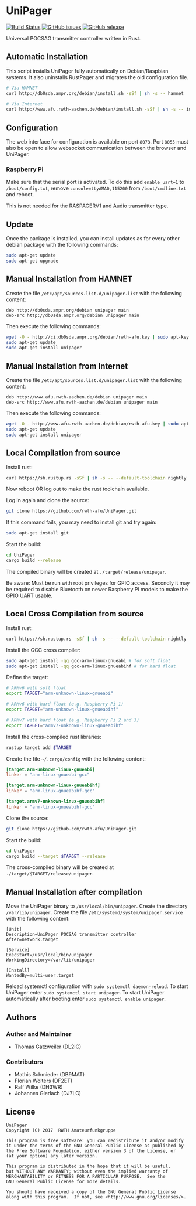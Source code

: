 # UniPager

[![Build Status](https://img.shields.io/travis/rwth-afu/UniPager.svg?style=flat)](https://travis-ci.org/rwth-afu/UniPager)
[![GitHub issues](https://img.shields.io/github/issues/rwth-afu/UniPager.svg?style=flat)](https://github.com/rwth-afu/UniPager/issues)
[![GitHub release](https://img.shields.io/github/release/rwth-afu/UniPager.svg?style=flat)](https://github.com/rwth-afu/UniPager/releases)

Universal POCSAG transmitter controller written in Rust.

## Automatic Installation

This script installs UniPager fully automatically on Debian/Raspbian systems.
It also uninstalls RustPager and migrates the old configuration file.

```bash
# Via HAMNET
curl http://db0sda.ampr.org/debian/install.sh -sSf | sh -s -- hamnet

# Via Internet
curl http://www.afu.rwth-aachen.de/debian/install.sh -sSf | sh -s -- internet
```

## Configuration

The web interface for configuration is available on port `8073`. Port `8055`
must also be open to allow websocket communication between the browser and
UniPager.

### Raspberry Pi
Make sure that the serial port is activated. To do this add `enable_uart=1` to
`/boot/config.txt`, remove `console=ttyAMA0,115200` from `/boot/cmdline.txt` and
reboot.

This is not needed for the RASPAGERV1 and Audio transmitter type.

## Update
Once the package is installed, you can install updates as for every other debian package with the following commands:
```bash
sudo apt-get update
sudo apt-get upgrade
```

## Manual Installation from HAMNET

Create the file `/etc/apt/sources.list.d/unipager.list` with the following content:

```
deb http://db0sda.ampr.org/debian unipager main
deb-src http://db0sda.ampr.org/debian unipager main
```

Then execute the following commands:

```bash
wget -O - http://ci.db0sda.ampr.org/debian/rwth-afu.key | sudo apt-key add -
sudo apt-get update
sudo apt-get install unipager
```

## Manual Installation from Internet

Create the file `/etc/apt/sources.list.d/unipager.list` with the following content:

```
deb http://www.afu.rwth-aachen.de/debian unipager main
deb-src http://www.afu.rwth-aachen.de/debian unipager main
```

Then execute the following commands:

```bash
wget -O - http://www.afu.rwth-aachen.de/debian/rwth-afu.key | sudo apt-key add -
sudo apt-get update
sudo apt-get install unipager
```

## Local Compilation from source

Install rust:

```bash
curl https://sh.rustup.rs -sSf | sh -s -- --default-toolchain nightly
```

Now reboot OR log out to make the rust toolchain available.

Log in again and clone the source:

```bash
git clone https://github.com/rwth-afu/UniPager.git
```

If this command fails, you may need to install git and try again:

```bash
sudo apt-get install git
```

Start the build:

```bash
cd UniPager
cargo build --release
```
The compiled binary will be created at `./target/release/unipager`.

Be aware: Must be run with root privileges for GPIO access. Secondly it may be required to disable Bluetooth on newer Raspberry Pi models to make the GPIO UART usable.

## Local Cross Compilation from source

Install rust:

```bash
curl https://sh.rustup.rs -sSf | sh -s -- --default-toolchain nightly
```

Install the GCC cross compiler:

```bash
sudo apt-get install -qq gcc-arm-linux-gnueabi # for soft float
sudo apt-get install -qq gcc-arm-linux-gnueabihf # for hard float
```

Define the target:

```bash
# ARMv6 with soft float
export TARGET="arm-unknown-linux-gnueabi"

# ARMv6 with hard float (e.g. Raspberry Pi 1)
export TARGET="arm-unknown-linux-gnueabihf"

# ARMv7 with hard float (e.g. Raspberry Pi 2 and 3)
export TARGET="armv7-unknown-linux-gnueabihf"
```

Install the cross-compiled rust libraries:

```bash
rustup target add $TARGET
```

Create the file `~/.cargo/config` with the following content:

```toml
[target.arm-unknown-linux-gnueabi]
linker = "arm-linux-gnueabi-gcc"

[target.arm-unknown-linux-gnueabihf]
linker = "arm-linux-gnueabihf-gcc"

[target.armv7-unknown-linux-gnueabihf]
linker = "arm-linux-gnueabihf-gcc"
```

Clone the source:

```bash
git clone https://github.com/rwth-afu/UniPager.git
```

Start the build:

```bash
cd UniPager
cargo build --target $TARGET --release
```

The cross-compiled binary will be created at `./target/$TARGET/release/unipager`.

## Manual Installation after compilation

Move the UniPager binary to `/usr/local/bin/unipager`. Create the directory
`/var/lib/unipager`. Create the file `/etc/systemd/system/unipager.service` with
the following content:

```
[Unit]
Description=UniPager POCSAG transmitter controller
After=network.target

[Service]
ExecStart=/usr/local/bin/unipager
WorkingDirectory=/var/lib/unipager

[Install]
WantedBy=multi-user.target
```
Reload systemctl configuration with `sudo systemctl daemon-reload`.
To start UniPager enter `sudo systemctl start unipager`. To start UniPager
automatically after booting enter `sudo systemctl enable unipager`.

## Authors

### Author and Maintainer

- Thomas Gatzweiler (DL2IC)

### Contributors

- Mathis Schmieder (DB9MAT)
- Florian Wolters (DF2ET)
- Ralf Wilke (DH3WR)
- Johannes Gierlach (DJ7LC)

## License

    UniPager
    Copyright (C) 2017  RWTH Amateurfunkgruppe

    This program is free software: you can redistribute it and/or modify
    it under the terms of the GNU General Public License as published by
    the Free Software Foundation, either version 3 of the License, or
    (at your option) any later version.

    This program is distributed in the hope that it will be useful,
    but WITHOUT ANY WARRANTY; without even the implied warranty of
    MERCHANTABILITY or FITNESS FOR A PARTICULAR PURPOSE.  See the
    GNU General Public License for more details.

    You should have received a copy of the GNU General Public License
    along with this program.  If not, see <http://www.gnu.org/licenses/>.
